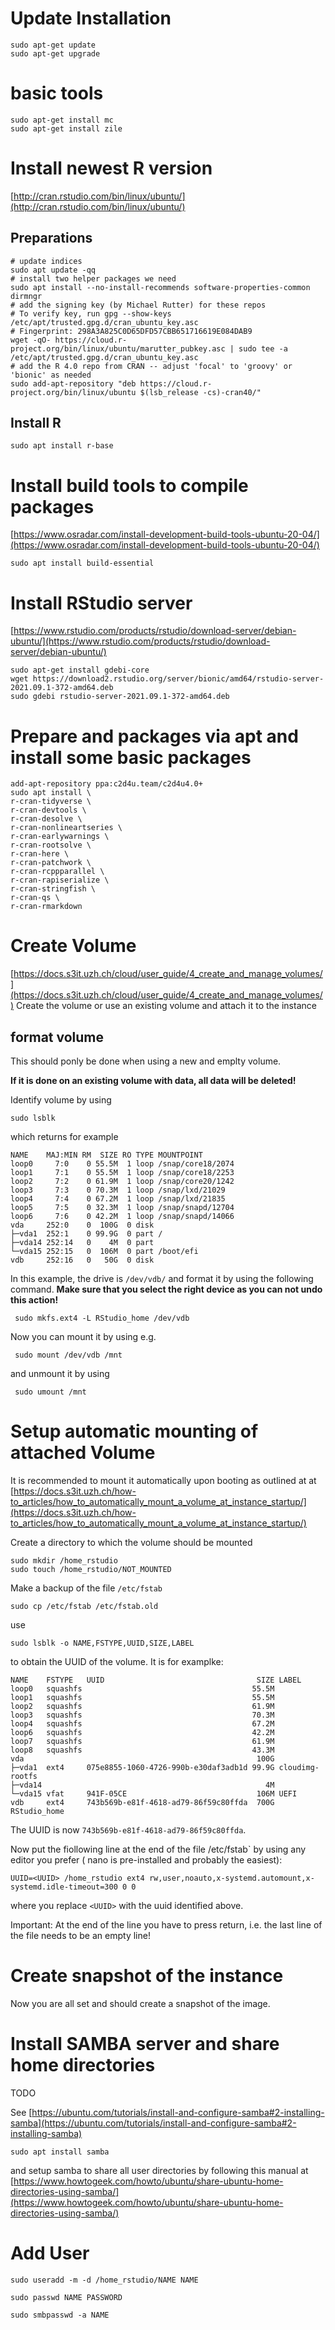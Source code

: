 # Update Installation

```
sudo apt-get update
sudo apt-get upgrade
```

# basic tools

```
sudo apt-get install mc
sudo apt-get install zile
````

# Install newest R version 
[http://cran.rstudio.com/bin/linux/ubuntu/](http://cran.rstudio.com/bin/linux/ubuntu/)

## Preparations
```
# update indices
sudo apt update -qq
# install two helper packages we need
sudo apt install --no-install-recommends software-properties-common dirmngr
# add the signing key (by Michael Rutter) for these repos
# To verify key, run gpg --show-keys /etc/apt/trusted.gpg.d/cran_ubuntu_key.asc 
# Fingerprint: 298A3A825C0D65DFD57CBB651716619E084DAB9
wget -qO- https://cloud.r-project.org/bin/linux/ubuntu/marutter_pubkey.asc | sudo tee -a /etc/apt/trusted.gpg.d/cran_ubuntu_key.asc
# add the R 4.0 repo from CRAN -- adjust 'focal' to 'groovy' or 'bionic' as needed
sudo add-apt-repository "deb https://cloud.r-project.org/bin/linux/ubuntu $(lsb_release -cs)-cran40/"
```

## Install R
```
sudo apt install r-base
```

# Install build tools to compile packages

[https://www.osradar.com/install-development-build-tools-ubuntu-20-04/](https://www.osradar.com/install-development-build-tools-ubuntu-20-04/)
```
sudo apt install build-essential
```

# Install RStudio server
[https://www.rstudio.com/products/rstudio/download-server/debian-ubuntu/](https://www.rstudio.com/products/rstudio/download-server/debian-ubuntu/)
```
sudo apt-get install gdebi-core
wget https://download2.rstudio.org/server/bionic/amd64/rstudio-server-2021.09.1-372-amd64.deb
sudo gdebi rstudio-server-2021.09.1-372-amd64.deb
```


# Prepare and packages via apt and install some basic packages

```
add-apt-repository ppa:c2d4u.team/c2d4u4.0+
sudo apt install \
r-cran-tidyverse \
r-cran-devtools \
r-cran-desolve \
r-cran-nonlineartseries \
r-cran-earlywarnings \
r-cran-rootsolve \
r-cran-here \
r-cran-patchwork \
r-cran-rcppparallel \
r-cran-rapiserialize \
r-cran-stringfish \
r-cran-qs \
r-cran-rmarkdown
```

# Create Volume
[https://docs.s3it.uzh.ch/cloud/user_guide/4_create_and_manage_volumes/](https://docs.s3it.uzh.ch/cloud/user_guide/4_create_and_manage_volumes/)
Create the volume or use an existing volume and attach it to the instance

## format volume
This should ponly be done when using a new and emplty volume. 

**If it is done on an existing volume with data, all data will be deleted!**

 Identify volume by using
 
 ```
 sudo lsblk
 ```
 which returns for example
 
 ```
 NAME    MAJ:MIN RM  SIZE RO TYPE MOUNTPOINT
loop0     7:0    0 55.5M  1 loop /snap/core18/2074
loop1     7:1    0 55.5M  1 loop /snap/core18/2253
loop2     7:2    0 61.9M  1 loop /snap/core20/1242
loop3     7:3    0 70.3M  1 loop /snap/lxd/21029
loop4     7:4    0 67.2M  1 loop /snap/lxd/21835
loop5     7:5    0 32.3M  1 loop /snap/snapd/12704
loop6     7:6    0 42.2M  1 loop /snap/snapd/14066
vda     252:0    0  100G  0 disk
├─vda1  252:1    0 99.9G  0 part /
├─vda14 252:14   0    4M  0 part
└─vda15 252:15   0  106M  0 part /boot/efi
vdb     252:16   0   50G  0 disk
```

In this example, the drive is `/dev/vdb/` and format it by using the following command. **Make sure that you select the right device as you can not undo this action!**
```
 sudo mkfs.ext4 -L RStudio_home /dev/vdb
```
 
 Now you can mount it by using e.g.
 
```
 sudo mount /dev/vdb /mnt
```
 
 and unmount it by using 

```
 sudo umount /mnt
```

# Setup automatic mounting of attached Volume

It is recommended to mount it automatically upon booting as outlined at at [https://docs.s3it.uzh.ch/how-to_articles/how_to_automatically_mount_a_volume_at_instance_startup/](https://docs.s3it.uzh.ch/how-to_articles/how_to_automatically_mount_a_volume_at_instance_startup/)


Create a directory to which the volume should be mounted

```
sudo mkdir /home_rstudio
sudo touch /home_rstudio/NOT_MOUNTED
```

Make a backup of the file `/etc/fstab`

```
sudo cp /etc/fstab /etc/fstab.old
```
use

```
sudo lsblk -o NAME,FSTYPE,UUID,SIZE,LABEL
```

to obtain the UUID of the volume. It is for examplke:

```
NAME    FSTYPE   UUID                                  SIZE LABEL
loop0   squashfs                                      55.5M
loop1   squashfs                                      55.5M
loop2   squashfs                                      61.9M
loop3   squashfs                                      70.3M
loop4   squashfs                                      67.2M
loop6   squashfs                                      42.2M
loop7   squashfs                                      61.9M
loop8   squashfs                                      43.3M
vda                                                    100G
├─vda1  ext4     075e8855-1060-4726-990b-e30daf3adb1d 99.9G cloudimg-rootfs
├─vda14                                                  4M
└─vda15 vfat     941F-05CE                             106M UEFI
vdb     ext4     743b569b-e81f-4618-ad79-86f59c80ffda  700G RStudio_home
```

The UUID is now `743b569b-e81f-4618-ad79-86f59c80ffda`.

Now put the fiollowing line at the end of the file /etc/fstab` by using any editor you prefer ( nano is pre-installed and probably the easiest):

```
UUID=<UUID> /home_rstudio ext4 rw,user,noauto,x-systemd.automount,x-systemd.idle-timeout=300 0 0
```

where you replace `<UUID>` with the uuid identified above.

Important: At the end of the line you have to press return, i.e. the last line of the file needs to be an empty line!


# Create snapshot of the instance
Now you are all set and should create a snapshot of the image.

# Install SAMBA server and share home directories
TODO

See [https://ubuntu.com/tutorials/install-and-configure-samba#2-installing-samba](https://ubuntu.com/tutorials/install-and-configure-samba#2-installing-samba)

```
sudo apt install samba
```

and setup samba to share all user directories by following this manual at [https://www.howtogeek.com/howto/ubuntu/share-ubuntu-home-directories-using-samba/](https://www.howtogeek.com/howto/ubuntu/share-ubuntu-home-directories-using-samba/)


# Add User

```
sudo useradd -m -d /home_rstudio/NAME NAME

sudo passwd NAME PASSWORD

sudo smbpasswd -a NAME
```

